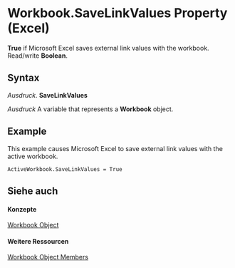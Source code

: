 
# Workbook.SaveLinkValues Property (Excel)

 **True** if Microsoft Excel saves external link values with the workbook. Read/write **Boolean**.


## Syntax

 _Ausdruck_. **SaveLinkValues**

 _Ausdruck_ A variable that represents a **Workbook** object.


## Example

This example causes Microsoft Excel to save external link values with the active workbook.


```
ActiveWorkbook.SaveLinkValues = True
```


## Siehe auch


#### Konzepte


[Workbook Object](8c00aa60-c974-eed3-0812-3c9625eb0d4c.md)
#### Weitere Ressourcen


[Workbook Object Members](http://msdn.microsoft.com/library/dce102a3-25de-3ff4-2ce5-bc56e08baca7%28Office.15%29.aspx)